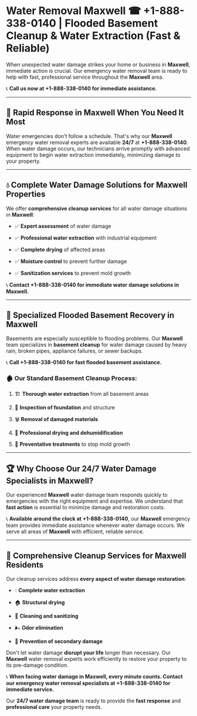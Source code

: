 # Water Removal Maxwell ☎ +1-888-338-0140 | Flooded Basement Cleanup & Water Extraction (Fast & Reliable)

When unexpected water damage strikes your home or business in **Maxwell**, immediate action is crucial. Our emergency water removal team is ready to help with fast, professional service throughout the **Maxwell** area. 

📞 **Call us now at +1-888-338-0140 for immediate assistance.**
---
## 🚀 Rapid Response in Maxwell When You Need It Most
Water emergencies don't follow a schedule. That's why our **Maxwell** emergency water removal experts are available **24/7** at **+1-888-338-0140**. When water damage occurs, our technicians arrive promptly with advanced equipment to begin water extraction immediately, minimizing damage to your property.
---
## 💧 Complete Water Damage Solutions for Maxwell Properties
We offer **comprehensive cleanup services** for all water damage situations in **Maxwell**:
- ✅ **Expert assessment** of water damage  
- ✅ **Professional water extraction** with industrial equipment  
- ✅ **Complete drying** of affected areas  
- ✅ **Moisture control** to prevent further damage  
- ✅ **Sanitization services** to prevent mold growth  
📞 **Contact +1-888-338-0140 for immediate water damage solutions in Maxwell.**
---
## 🌊 Specialized Flooded Basement Recovery in Maxwell
Basements are especially susceptible to flooding problems. Our **Maxwell** team specializes in **basement cleanup** for water damage caused by heavy rain, broken pipes, appliance failures, or sewer backups. 
📞 **Call +1-888-338-0140 for fast flooded basement assistance.**
### 🏚️ Our Standard Basement Cleanup Process:
1. 🏗️ **Thorough water extraction** from all basement areas  
2. 🔎 **Inspection of foundation** and structure  
3. 🗑️ **Removal of damaged materials**  
4. 💨 **Professional drying and dehumidification**  
5. 🚫 **Preventative treatments** to stop mold growth  
---
## 🏆 Why Choose Our 24/7 Water Damage Specialists in Maxwell?
Our experienced **Maxwell** water damage team responds quickly to emergencies with the right equipment and expertise. We understand that **fast action** is essential to minimize damage and restoration costs.
📞 **Available around the clock at +1-888-338-0140**, our **Maxwell** emergency team provides immediate assistance whenever water damage occurs. We serve all areas of **Maxwell** with efficient, reliable service.
---
## 🧹 Comprehensive Cleanup Services for Maxwell Residents
Our cleanup services address **every aspect of water damage restoration**:
- 💧 **Complete water extraction**  
- 🏠 **Structural drying**  
- 🧼 **Cleaning and sanitizing**  
- 🌬️ **Odor elimination**  
- 🚫 **Prevention of secondary damage**  
Don't let water damage **disrupt your life** longer than necessary. Our **Maxwell** water removal experts work efficiently to restore your property to its pre-damage condition.
📞 **When facing water damage in Maxwell, every minute counts. Contact our emergency water removal specialists at +1-888-338-0140 for immediate service.**
Our **24/7 water damage team** is ready to provide the **fast response** and **professional care** your property needs.
